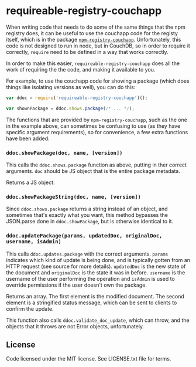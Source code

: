 # requireable-registry-couchapp

When writing code that needs to do some of the same things that the npm registry
does, it can be useful to use the couchapp code for the registy itself, which
is in the package [`npm-registry-couchapp`](https://www.npmjs.com/package/npm-registry-couchapp).
Unfortunately, this code is not designed to run in node, but in CouchDB, so in
order to require it correctly, `require` need to be defined in a way that works
correctly.

In order to make this easier, `requireable-registry-couchapp` does all the work
of requiring the the code, and making it available to you.

For example, to use the couchapp code for showing a package (which does things
like isolating versions as well), you can do this:

```javascript
var ddoc = require('requireable-registry-couchapp')();

var shownPackage = ddoc.shows.package(/* ... */);
```

The functions that are provided by `npm-registry-couchapp`, such as the one in
the example above, can sometimes be confusing to use (as they have specific
argument requirements), so for convenience, a few extra functions have been
added:

### `ddoc.showPackage(doc, name, [version])`

This calls the `ddoc.shows.package` function as above, putting in ther correct
arguments. `doc` should be JS object that is the entire package metadata.

Returns a JS object.

### `ddoc.showPackageString(doc, name, [version])`

Since `ddoc.shows.package` returns a string instead of an object, and sometimes
that's exactly what you want, this method bypasses the JSON.parse done in
`ddoc.showPackage`, but is otherwise identical to it.

### `ddoc.updatePackage(params, updatedDoc, originalDoc, username, isAdmin)`

This calls `ddoc.updates.package` with the correct arguments. `params` indicates
which kind of update is being done, and is typically gotten from an HTTP
request (see source for more details). `updatedDoc` is the new state of the
document and `originalDoc` is the state it was in before. `username` is the
username of the user performing the operation and `isAdmin` is used to override
permissions if the user doesn't own the package.

Returns an array. The first element is the modified document. The second element
is a stringified status message, which can be sent to clients to confirm the
update.

This function also calls `ddoc.validate_doc_update`, which can throw, and the
objects that it throws are not Error objects, unfortunately.

## License

Code licensed under the MIT license. See LICENSE.txt file for terms.
